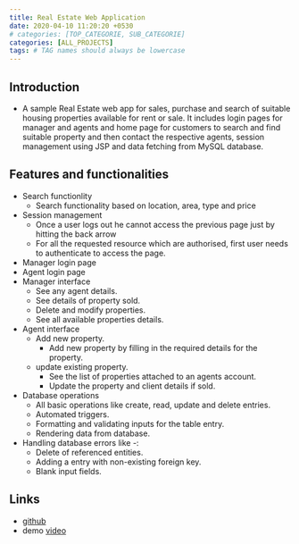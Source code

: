 ```yaml
---
title: Real Estate Web Application
date: 2020-04-10 11:20:20 +0530
# categories: [TOP_CATEGORIE, SUB_CATEGORIE]
categories: [ALL_PROJECTS]
tags: # TAG names should always be lowercase
---
```


## Introduction
* A sample Real Estate web app for sales, purchase and search of suitable housing properties available for rent or sale. It includes login pages for manager and agents and home page for customers to search and find suitable property and then contact the respective agents, session management using JSP and data fetching from MySQL database.

## Features and functionalities
* Search functionlity
    * Search functionality based on location, area, type and price
* Session management
    * Once a user logs out he cannot access the previous page just by hitting the back arrow
    * For all the requested resource which are authorised, first user needs to authenticate to access the page.
* Manager login page
* Agent login page
* Manager interface
    * See any agent details.
    * See details of property sold.
    * Delete and modify properties.
    * See all available properties details.
* Agent interface
    * Add new property.
        * Add new property by filling in the required details for the property.
    * update existing property.
        * See the list of properties attached to an agents account.
        * Update the property and client details if sold.
* Database operations
    * All basic operations like create, read, update and delete entries.
    * Automated triggers.
    * Formatting and validating inputs for the table entry.
    * Rendering data from database.
* Handling database errors like -:
    * Delete of referenced entities.
    * Adding a entry with non-existing foreign key.
    * Blank input fields.

## Links
* [github](https://github.com/shivam6522/Real-Estate-web-app)
* demo [video](https://drive.google.com/file/d/1hTYJeY_xUc11Y4vRO5xXmr7NxV5BW2g2/view?usp=sharing)